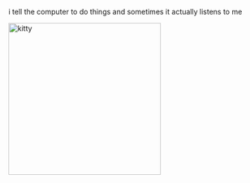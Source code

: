 i tell the computer to do things and sometimes it actually listens to me
<!--START_SECTION:update_image-->
<img src=https://raw.githubusercontent.com/sneakykestrel/sneakykestrel/main/.github/images/throw-it.gif height="" width="300" align=left alt=kitty />
<!--END_SECTION:update_image-->

